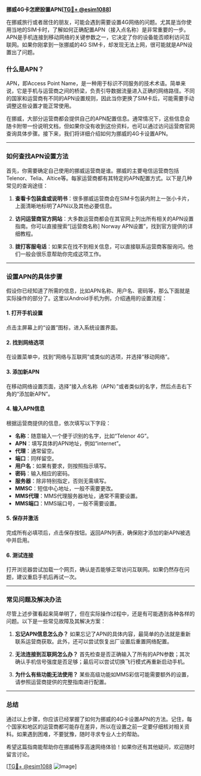 **挪威4G卡怎麽設置APN[[TG💪+ @esim1088](https://t.me/s/esim1088)]**

在挪威旅行或者居住的朋友，可能会遇到需要设置4G网络的问题。尤其是当你使用当地的SIM卡时，了解如何正确配置APN（接入点名称）是非常重要的一步。APN是手机连接到移动网络的关键参数之一，它决定了你的设备能否顺利访问互联网。如果你刚拿到一张挪威的4G SIM卡，却发现无法上网，很可能就是APN设置出了问题。

### 什么是APN？

APN，即Access Point Name，是一种用于标识不同服务的技术术语。简单来说，它是手机与运营商之间的桥梁，负责引导数据流量进入正确的网络路径。不同的国家和运营商有不同的APN设置规则，因此当你更换了SIM卡后，可能需要手动调整这些设置才能正常使用。

在挪威，大部分运营商都会提供自己的APN配置信息。通常情况下，这些信息会随卡附带一份说明文档，但如果你没有收到这份资料，也可以通过访问运营商官网查询具体步骤。接下来，我们将详细介绍如何为挪威的4G卡设置APN。

---

### 如何查找APN设置方法

首先，你需要确定自己使用的挪威运营商是谁。挪威的主要电信运营商包括Telenor、Telia、Altice等。每家运营商都有其特定的APN配置方式。以下是几种常见的查询途径：

1. **查看卡包装盒或说明书**：很多挪威运营商会在SIM卡包装内附上一张小卡片，上面清晰地标明了APN以及其他必要信息。
   
2. **访问运营商官方网站**：大多数运营商都会在其官网上列出所有相关的APN设置指南。你可以直接搜索“[运营商名称] Norway APN设置”，找到官方提供的详细教程。

3. **拨打客服电话**：如果实在找不到相关信息，可以直接联系运营商客服询问。他们一般会很乐意帮助你完成这项工作。

---

### 设置APN的具体步骤

假设你已经知道了所需的信息，比如APN名称、用户名、密码等，那么下面就是实际操作的部分了。这里以Android手机为例，介绍通用的设置流程：

#### 1. 打开手机设置
点击主屏幕上的“设置”图标，进入系统设置界面。

#### 2. 找到网络选项
在设置菜单中，找到“网络与互联网”或类似的选项，并选择“移动网络”。

#### 3. 添加新APN
在移动网络设置页面，选择“接入点名称（APN）”或者类似的名字，然后点击右下角的“添加新APN”。

#### 4. 输入APN信息
根据运营商提供的信息，依次填写以下字段：
- **名称**：随意输入一个便于识别的名字，比如“Telenor 4G”。
- **APN**：填写具体的APN地址，例如“internet”。
- **代理**：通常留空。
- **端口**：同样留空。
- **用户名**：如果有要求，则按照指示填写。
- **密码**：输入相应的密码。
- **服务器**：除非特别指定，否则无需填写。
- **MMSC**：短信中心地址，一般不需要更改。
- **MMS代理**：MMS代理服务器地址，通常不需要设置。
- **MMS端口**：MMS端口号，一般不需要设置。

#### 5. 保存并激活
完成所有必填项后，点击保存按钮。返回APN列表，确保刚才添加的新APN被选中并启用。

#### 6. 测试连接
打开浏览器尝试加载一个网页，确认是否能够正常访问互联网。如果仍然存在问题，建议重启手机后再试一次。

---

### 常见问题及解决办法

尽管上述步骤看起来简单明了，但在实际操作过程中，还是有可能遇到各种各样的问题。以下是一些常见故障及其解决方案：

1. **忘记APN信息怎么办？**
   如果忘记了APN的具体内容，最简单的办法就是重新联系运营商获取。此外，还可以尝试恢复出厂设置后重置网络配置。

2. **无法连接到互联网怎么办？**
   首先检查是否正确输入了所有的APN参数；其次确认手机信号强度是否足够；最后可以尝试切换飞行模式再重新启动手机。

3. **为什么有些功能无法使用？**
   某些高级功能如MMS彩信可能需要额外的设置，请参照运营商提供的完整指南进行配置。

---

### 总结

通过以上步骤，你应该已经掌握了如何为挪威的4G卡设置APN的方法。记住，每个国家和地区的运营商都可能存在差异，所以在设置之前一定要仔细核对相关资料。如果遇到困难，不要犹豫，随时寻求专业人士的帮助。

希望这篇指南能帮助你在挪威畅享高速网络体验！如果你还有其他疑问，欢迎随时留言讨论。

[[TG💪+ @esim1088](https://t.me/s/esim1088) ![Image](https://i.postimg.cc/4NQfJmqS/Snipaste-2025-05-13-00-14-12.png)]